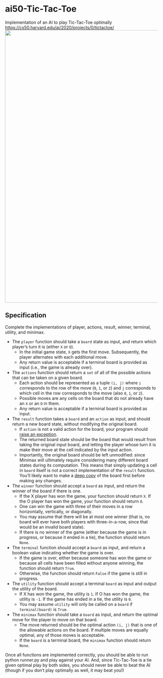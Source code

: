 # ai50-Tic-Tac-Toe
Implementation of an AI to play Tic-Tac-Toe optimally
https://cs50.harvard.edu/ai/2020/projects/0/tictactoe/
<img src="https://cs50.harvard.edu/ai/2020/projects/0/tictactoe/images/game.png" width="900" />


## Specification
Complete the implementations of player, actions, result, winner, terminal, utility, and minimax.

<ul class="fa-ul">
  <li data-marker="*"><span class="fa-li"><i class="fas fa-square"></i></span>The <code class="language-plaintext highlighter-rouge">player</code> function should take a <code class="language-plaintext highlighter-rouge">board</code> state as input, and return which player’s turn it is (either <code class="language-plaintext highlighter-rouge">X</code> or <code class="language-plaintext highlighter-rouge">O</code>).
    <ul class="fa-ul">
      <li data-marker="*"><span class="fa-li"><i class="fas fa-square"></i></span>In the initial game state, <code class="language-plaintext highlighter-rouge">X</code> gets the first move. Subsequently, the player alternates with each additional move.</li>
      <li data-marker="*"><span class="fa-li"><i class="fas fa-square"></i></span>Any return value is acceptable if a terminal board is provided as input (i.e., the game is already over).</li>
    </ul>
  </li>
  <li data-marker="*"><span class="fa-li"><i class="fas fa-square"></i></span>The <code class="language-plaintext highlighter-rouge">actions</code> function should return a <code class="language-plaintext highlighter-rouge">set</code> of all of the possible actions that can be taken on a given board.
    <ul class="fa-ul">
      <li data-marker="*"><span class="fa-li"><i class="fas fa-square"></i></span>Each action should be represented as a tuple <code class="language-plaintext highlighter-rouge">(i, j)</code> where <code class="language-plaintext highlighter-rouge">i</code> corresponds to the row of the move (<code class="language-plaintext highlighter-rouge">0</code>, <code class="language-plaintext highlighter-rouge">1</code>, or <code class="language-plaintext highlighter-rouge">2</code>) and <code class="language-plaintext highlighter-rouge">j</code> corresponds to which cell in the row corresponds to the move (also <code class="language-plaintext highlighter-rouge">0</code>, <code class="language-plaintext highlighter-rouge">1</code>, or <code class="language-plaintext highlighter-rouge">2</code>).</li>
      <li data-marker="*"><span class="fa-li"><i class="fas fa-square"></i></span>Possible moves are any cells on the board that do not already have an <code class="language-plaintext highlighter-rouge">X</code> or an <code class="language-plaintext highlighter-rouge">O</code> in them.</li>
      <li data-marker="*"><span class="fa-li"><i class="fas fa-square"></i></span>Any return value is acceptable if a terminal board is provided as input.</li>
    </ul>
  </li>
  <li data-marker="*"><span class="fa-li"><i class="fas fa-square"></i></span>The <code class="language-plaintext highlighter-rouge">result</code> function takes a <code class="language-plaintext highlighter-rouge">board</code> and an <code class="language-plaintext highlighter-rouge">action</code> as input, and should return a new board state, without modifying the original board.
    <ul class="fa-ul">
      <li data-marker="*"><span class="fa-li"><i class="fas fa-square"></i></span>If <code class="language-plaintext highlighter-rouge">action</code> is not a valid action for the board, your program should <a href="https://docs.python.org/3/tutorial/errors.html#raising-exceptions">raise an exception</a>.</li>
      <li data-marker="*"><span class="fa-li"><i class="fas fa-square"></i></span>The returned board state should be the board that would result from taking the original input board, and letting the player whose turn it is make their move at the cell indicated by the input action.</li>
      <li data-marker="*"><span class="fa-li"><i class="fas fa-square"></i></span>Importantly, the original board should be left unmodified: since Minimax will ultimately require considering many different board states during its computation. This means that simply updating a cell in <code class="language-plaintext highlighter-rouge">board</code> itself is not a correct implementation of the <code class="language-plaintext highlighter-rouge">result</code> function. You’ll likely want to make a <a href="https://docs.python.org/3/library/copy.html#copy.deepcopy">deep copy</a> of the board first before making any changes.</li>
    </ul>
  </li>
  <li data-marker="*"><span class="fa-li"><i class="fas fa-square"></i></span>The <code class="language-plaintext highlighter-rouge">winner</code> function should accept a <code class="language-plaintext highlighter-rouge">board</code> as input, and return the winner of the board if there is one.
    <ul class="fa-ul">
      <li data-marker="*"><span class="fa-li"><i class="fas fa-square"></i></span>If the X player has won the game, your function should return <code class="language-plaintext highlighter-rouge">X</code>. If the O player has won the game, your function should return <code class="language-plaintext highlighter-rouge">O</code>.</li>
      <li data-marker="*"><span class="fa-li"><i class="fas fa-square"></i></span>One can win the game with three of their moves in a row horizontally, vertically, or diagonally.</li>
      <li data-marker="*"><span class="fa-li"><i class="fas fa-square"></i></span>You may assume that there will be at most one winner (that is, no board will ever have both players with three-in-a-row, since that would be an invalid board state).</li>
      <li data-marker="*"><span class="fa-li"><i class="fas fa-square"></i></span>If there is no winner of the game (either because the game is in progress, or because it ended in a tie), the function should return <code class="language-plaintext highlighter-rouge">None</code>.</li>
    </ul>
  </li>
  <li data-marker="*"><span class="fa-li"><i class="fas fa-square"></i></span>The <code class="language-plaintext highlighter-rouge">terminal</code> function should accept a <code class="language-plaintext highlighter-rouge">board</code> as input, and return a boolean value indicating whether the game is over.
    <ul class="fa-ul">
      <li data-marker="*"><span class="fa-li"><i class="fas fa-square"></i></span>If the game is over, either because someone has won the game or because all cells have been filled without anyone winning, the function should return <code class="language-plaintext highlighter-rouge">True</code>.</li>
      <li data-marker="*"><span class="fa-li"><i class="fas fa-square"></i></span>Otherwise, the function should return <code class="language-plaintext highlighter-rouge">False</code> if the game is still in progress.</li>
    </ul>
  </li>
  <li data-marker="*"><span class="fa-li"><i class="fas fa-square"></i></span>The <code class="language-plaintext highlighter-rouge">utility</code> function should accept a terminal <code class="language-plaintext highlighter-rouge">board</code> as input and output the utility of the board.
    <ul class="fa-ul">
      <li data-marker="*"><span class="fa-li"><i class="fas fa-square"></i></span>If X has won the game, the utility is <code class="language-plaintext highlighter-rouge">1</code>. If O has won the game, the utility is <code class="language-plaintext highlighter-rouge">-1</code>. If the game has ended in a tie, the utility is <code class="language-plaintext highlighter-rouge">0</code>.</li>
      <li data-marker="*"><span class="fa-li"><i class="fas fa-square"></i></span>You may assume <code class="language-plaintext highlighter-rouge">utility</code> will only be called on a <code class="language-plaintext highlighter-rouge">board</code> if <code class="language-plaintext highlighter-rouge">terminal(board)</code> is <code class="language-plaintext highlighter-rouge">True</code>.</li>
    </ul>
  </li>
  <li data-marker="*"><span class="fa-li"><i class="fas fa-square"></i></span>The <code class="language-plaintext highlighter-rouge">minimax</code> function should take a <code class="language-plaintext highlighter-rouge">board</code> as input, and return the optimal move for the player to move on that board.
    <ul class="fa-ul">
      <li data-marker="*"><span class="fa-li"><i class="fas fa-square"></i></span>The move returned should be the optimal action <code class="language-plaintext highlighter-rouge">(i, j)</code> that is one of the allowable actions on the board. If multiple moves are equally optimal, any of those moves is acceptable.</li>
      <li data-marker="*"><span class="fa-li"><i class="fas fa-square"></i></span>If the <code class="language-plaintext highlighter-rouge">board</code> is a terminal board, the <code class="language-plaintext highlighter-rouge">minimax</code> function should return <code class="language-plaintext highlighter-rouge">None</code>.</li>
    </ul>
  </li>
</ul>

Once all functions are implemented correctly, you should be able to run python runner.py and play against your AI. And, since Tic-Tac-Toe is a tie given optimal play by both sides, you should never be able to beat the AI (though if you don’t play optimally as well, it may beat you!)